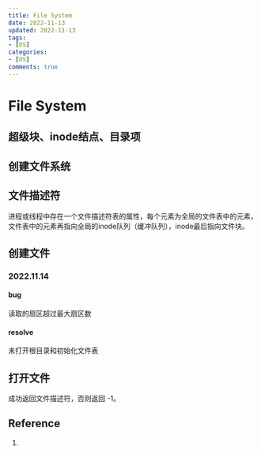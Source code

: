 ```yaml
---
title: File System
date: 2022-11-13
updated: 2022-11-13
tags: 
- [OS]
categories: 
- [OS]
comments: true
---
```


# File System

## 超级块、inode结点、目录项





## 创建文件系统





## 文件描述符

进程或线程中存在一个文件描述符表的属性，每个元素为全局的文件表中的元素，文件表中的元素再指向全局的inode队列（缓冲队列），inode最后指向文件块。





## 创建文件







### 2022.11.14

#### bug

读取的扇区超过最大扇区数

#### resolve

未打开根目录和初始化文件表





## 打开文件

成功返回文件描述符，否则返回 -1。





## Reference 

1. 
